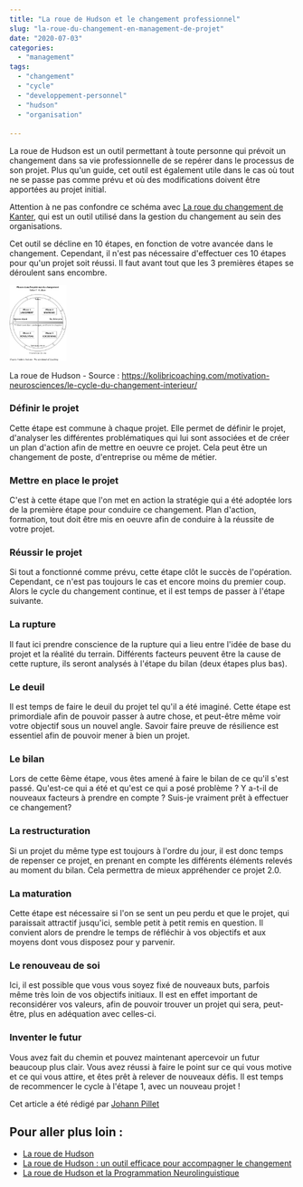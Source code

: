 ```yaml
---
title: "La roue de Hudson et le changement professionnel"
slug: "la-roue-du-changement-en-management-de-projet"
date: "2020-07-03"
categories: 
  - "management"
tags: 
  - "changement"
  - "cycle"
  - "developpement-personnel"
  - "hudson"
  - "organisation"

---
```


La roue de Hudson est un outil permettant à toute personne qui prévoit un changement dans sa vie professionnelle de se repérer dans le processus de son projet. Plus qu'un guide, cet outil est également utile dans le cas où tout ne se passe pas comme prévu et où des modifications doivent être apportées au projet initial.

Attention à ne pas confondre ce schéma avec [La roue du changement de Kanter](https://cristalea.fr/management/la-roue-du-changement-en-management-de-projet/), qui est un outil utilisé dans la gestion du changement au sein des organisations.

Cet outil se décline en 10 étapes, en fonction de votre avancée dans le changement. Cependant, il n'est pas nécessaire d'effectuer ces 10 étapes pour qu'un projet soit réussi. Il faut avant tout que les 3 premières étapes se déroulent sans encombre.

<img src="cycles_hudson3.jpeg" alt="cycles_hudson3" style="zoom:33%;" />

La roue de Hudson - Source : https://kolibricoaching.com/motivation-neurosciences/le-cycle-du-changement-interieur/

### Définir le projet

Cette étape est commune à chaque projet. Elle permet de définir le projet, d'analyser les différentes problématiques qui lui sont associées et de créer un plan d'action afin de mettre en oeuvre ce projet. Cela peut être un changement de poste, d'entreprise ou même de métier.

### Mettre en place le projet

C'est à cette étape que l'on met en action la stratégie qui a été adoptée lors de la première étape pour conduire ce changement. Plan d'action, formation, tout doit être mis en oeuvre afin de conduire à la réussite de votre projet.

### Réussir le projet

Si tout a fonctionné comme prévu, cette étape clôt le succès de l'opération. Cependant, ce n'est pas toujours le cas et encore moins du premier coup. Alors le cycle du changement continue, et il est temps de passer à l'étape suivante.

### La rupture

Il faut ici prendre conscience de la rupture qui a lieu entre l'idée de base du projet et la réalité du terrain. Différents facteurs peuvent être la cause de cette rupture, ils seront analysés à l'étape du bilan (deux étapes plus bas).

### Le deuil

Il est temps de faire le deuil du projet tel qu'il a été imaginé. Cette étape est primordiale afin de pouvoir passer à autre chose, et peut-être même voir votre objectif sous un nouvel angle. Savoir faire preuve de résilience est essentiel afin de pouvoir mener à bien un projet.

### Le bilan

Lors de cette 6ème étape, vous êtes amené à faire le bilan de ce qu'il s'est passé. Qu'est-ce qui a été et qu'est ce qui a posé problème ? Y a-t-il de nouveaux facteurs à prendre en compte ? Suis-je vraiment prêt à effectuer ce changement?

### La restructuration

Si un projet du même type est toujours à l'ordre du jour, il est donc temps de repenser ce projet, en prenant en compte les différents éléments relevés au moment du bilan. Cela permettra de mieux appréhender ce projet 2.0.

### La maturation

Cette étape est nécessaire si l'on se sent un peu perdu et que le projet, qui paraissait attractif jusqu'ici, semble petit à petit remis en question. Il convient alors de prendre le temps de réfléchir à vos objectifs et aux moyens dont vous disposez pour y parvenir.

### Le renouveau de soi

Ici, il est possible que vous vous soyez fixé de nouveaux buts, parfois même très loin de vos objectifs initiaux. Il est en effet important de reconsidérer vos valeurs, afin de pouvoir trouver un projet qui sera, peut-être, plus en adéquation avec celles-ci.

### Inventer le futur

Vous avez fait du chemin et pouvez maintenant apercevoir un futur beaucoup plus clair. Vous avez réussi à faire le point sur ce qui vous motive et ce qui vous attire, et êtes prêt à relever de nouveaux défis. Il est temps de recommencer le cycle à l'étape 1, avec un nouveau projet !

Cet article a été rédigé par [Johann Pillet](https://www.linkedin.com/search/results/all/?keywords=johann%20pillet&origin=RICH_QUERY_SUGGESTION&position=2&searchId=072783a2-4a8e-4119-b076-66889ba5f202&sid=TsT) 

## Pour aller plus loin :

- [La roue de Hudson](https://www.prospactive.com/la-roue-de-hudson/)
- [La roue de Hudson : un outil efficace pour accompagner le changement](https://www.lja.fr/fiches-pratiques/management-et-rh/la-roue-de-hudson-un-outil-efficace-pour-accompagner-le-changement-527815.php)
- [La roue de Hudson et la Programmation Neurolinguistique](https://www.intuitive-process.com/roue-de-hudson-pnl/#:~:text=Qu'est%2Dce%20que%20la,se%20pr%C3%A9parer%20%C3%A0%20la%20transition.)
